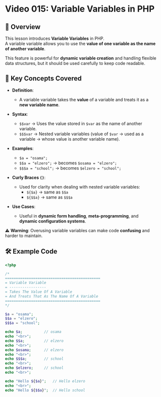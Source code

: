 # Video 015: Variable Variables in PHP

## 📝 Overview

This lesson introduces **Variable Variables** in PHP.  
A variable variable allows you to use the **value of one variable as the name of another variable**.  

This feature is powerful for **dynamic variable creation** and handling flexible data structures, but it should be used carefully to keep code readable.

## 📌 Key Concepts Covered

- **Definition**:
  - A variable variable takes the **value** of a variable and treats it as a **new variable name**.
  
- **Syntax**:
  - `$$var` → Uses the value stored in `$var` as the name of another variable.
  - `$$$var` → Nested variable variables (value of `$var` → used as a variable → whose value is another variable name).

- **Examples**:
  - `$a = "osama";`  
  - `$$a = "elzero";` → becomes `$osama = "elzero";`  
  - `$$$a = "school";` → becomes `$elzero = "school";`  

- **Curly Braces `{}`**:
  - Used for clarity when dealing with nested variable variables:
    - `${$a}` → same as `$$a`
    - `${$$a}` → same as `$$$a`

- **Use Cases**:
  - Useful in **dynamic form handling**, **meta-programming**, and **dynamic configuration systems**.

⚠️ **Warning**: Overusing variable variables can make code **confusing** and harder to maintain.

## 🛠️ Example Code

```php
<?php

/*
============================================
= Variable Variable
= -----------------
= Takes The Value Of A Variable
= And Treats That As The Name Of A Variable
============================================
*/

$a = "osama";
$$a = "elzero";
$$$a = "school";

echo $a;          // osama
echo "<br>";
echo $$a;         // elzero
echo "<br>";
echo $osama;      // elzero
echo "<br>";
echo $$$a;        // school
echo "<br>";
echo $elzero;     // school
echo "<br>";

echo "Hello ${$a}";   // Hello elzero
echo "<br>";
echo "Hello ${$$a}";  // Hello school
